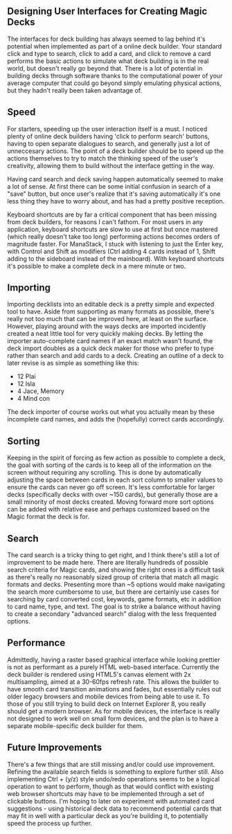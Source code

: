 Designing User Interfaces for Creating Magic Decks
----

The interfaces for deck building has always seemed to lag behind it's potential when implemented as part of a online deck builder. Your standard click and type to search, click to add a card, and click to remove a card performs the basic actions to simulate what deck building is in the real world, but doesn't really go beyond that. There is a lot of potential in building decks through software thanks to the computational power of your average computer that could go beyond simply emulating physical actions, but they hadn't really been taken advantage of.

Speed
----

For starters, speeding up the user interaction itself is a must. I noticed plenty of online deck builders having 'click to perform search' buttons, having to open separate dialogues to search, and generally just a lot of unneccesary actions. The point of a deck builder should be to speed up the actions themselves to try to match the thinking speed of the user's creativity, allowing them to build without the interface getting in the way.

Having card search and deck saving happen automatically seemed to make a lot of sense. At first there can be some initial confusion in search of a "save" button, but once user's realize that it's saving automatically it's one less thing they have to worry about, and has had a pretty positive reception.

Keyboard shortcuts are by far a critical component that has been missing from deck builders, for reasons I can't fathom. For most users in any application, keyboard shortcuts are slow to use at first but once mastered (which really doesn't take too long) performing actions becomes orders of magnitude faster. For ManaStack, I stuck with listening to just the Enter key, with Control and Shift as modifiers (Ctrl adding 4 cards instead of 1, Shift adding to the sideboard instead of the mainboard). With keyboard shortcuts it's possible to make a complete deck in a mere minute or two.


Importing
----

Importing decklists into an editable deck is a pretty simple and expected tool to have. Aside from supporting as many formats as possible, there's really not too much that can be improved here, at least on the surface. However, playing around with the ways decks are imported incidently created a neat little tool for very quickly making decks. By letting the importer auto-complete card names if an exact match wasn't found, the deck import doubles as a quick deck maker for those who prefer to type rather than search and add cards to a deck. Creating an outline of a deck to later revise is as simple as something like this:

+ 12 Plai
+ 12 Isla
+ 4 Jace, Memory
+ 4 Mind con

The deck importer of course works out what you actually mean by these incomplete card names, and adds the (hopefully) correct cards accordingly.

Sorting
----

Keeping in the spirit of forcing as few action as possible to complete a deck, the goal with sorting of the cards is to keep all of the information on the screen without requiring any scrolling. This is done by automatically adjusting the space between cards in each sort column to smaller values to ensure the cards can never go off screen. It's less comfortable for larger decks (specifically decks with over ~150 cards), but generally those are a small minority of most decks created. Moving forward more sort options can be added with relative ease and perhaps customized based on the Magic format the deck is for.

Search
----

The card search is a tricky thing to get right, and I think there's still a lot of improvement to be made here. There are literally hundreds of possible search criteria for Magic cards, and showing the right ones is a difficult task as there's really no reasonably sized group of criteria that match all magic formats and decks. Presenting more than ~5 options would make navigating the search more cumbersome to use, but there are certainly use cases for searching by card converted cost, keywords, game formats, etc in addition to card name, type, and text. The goal is to strike a balance without having to create a secondary "advanced search" dialog with the less frequented options.

Performance
----

Admittedly, having a raster based graphical interface while looking prettier is not as performant as a purely HTML web-based interface. Currently the deck builder is rendered using HTML5's canvas element with 2x multisampling, aimed at a 30-60fps refresh rate. This allows the builder to have smooth card transition animations and fades, but essentially rules out older legacy browsers and mobile devices from being able to use it. To those of you still trying to build deck on Internet Explorer 8, you really should get a modern browser. As for mobile devices, the interface is really not designed to work well on small form devices, and the plan is to have a separate mobile-specific deck builder for them.


Future Improvements
----

There's a few things that are still missing and/or could use improvement. Refining the available search fields is something to explore further still.  Also implementing Ctrl + (y/z) style undo/redo operations seems to be a logical operation to want to perform, though as that would conflict with existing web browser shortcuts may have to be implemented through a set of clickable buttons. I'm hoping to later on experiment with automated card suggestions - using historical deck data to recommend potential cards that may fit in well with a particular deck as you're building it, to potentially speed the process up further.